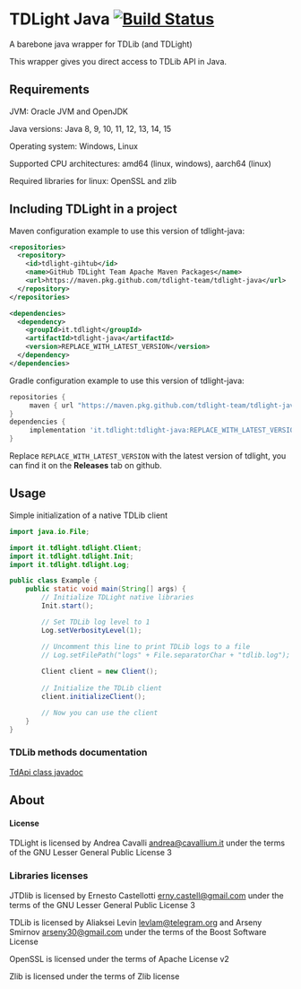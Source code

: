 TDLight Java [![Build Status](https://travis-ci.org/tdlight-team/tdlight-java.svg?branch=dev)](https://travis-ci.org/tdlight-team/tdlight-java)
====================

A barebone java wrapper for TDLib (and TDLight)

This wrapper gives you direct access to TDLib API in Java.

## Requirements
JVM: Oracle JVM and OpenJDK

Java versions: Java 8, 9, 10, 11, 12, 13, 14, 15

Operating system: Windows, Linux

Supported CPU architectures: amd64 (linux, windows), aarch64 (linux)

Required libraries for linux: OpenSSL and zlib

## Including TDLight in a project
Maven configuration example to use this version of tdlight-java:
```xml
<repositories>
  <repository>
    <id>tdlight-gihtub</id>
    <name>GitHub TDLight Team Apache Maven Packages</name>
    <url>https://maven.pkg.github.com/tdlight-team/tdlight-java</url>
  </repository>
</repositories>

<dependencies>
  <dependency>
    <groupId>it.tdlight</groupId>
    <artifactId>tdlight-java</artifactId>
    <version>REPLACE_WITH_LATEST_VERSION</version>
  </dependency>
</dependencies>
```
Gradle configuration example to use this version of tdlight-java:
```groovy
repositories {
     maven { url "https://maven.pkg.github.com/tdlight-team/tdlight-java" }
}
dependencies {
     implementation 'it.tdlight:tdlight-java:REPLACE_WITH_LATEST_VERSION'
}
```

Replace `REPLACE_WITH_LATEST_VERSION` with the latest version of tdlight, you can find it on the **Releases** tab on github.

## Usage
Simple initialization of a native TDLib client
```java
import java.io.File;

import it.tdlight.tdlight.Client;
import it.tdlight.tdlight.Init;
import it.tdlight.tdlight.Log;

public class Example {
    public static void main(String[] args) {
        // Initialize TDLight native libraries
        Init.start();

        // Set TDLib log level to 1
        Log.setVerbosityLevel(1);

        // Uncomment this line to print TDLib logs to a file
        // Log.setFilePath("logs" + File.separatorChar + "tdlib.log");
        
        Client client = new Client();
        
        // Initialize the TDLib client
        client.initializeClient();

        // Now you can use the client
    }
}
```

### TDLib methods documentation
[TdApi class javadoc](https://tdlight-team.github.io/tdlib-docs)

## About
#### License
TDLight is licensed by Andrea Cavalli <andrea@cavallium.it> under the terms of the GNU Lesser General Public License 3

### Libraries licenses

JTDlib is licensed by Ernesto Castellotti <erny.castell@gmail.com> under the terms of the GNU Lesser General Public License 3

TDLib is licensed by Aliaksei Levin <levlam@telegram.org> and Arseny Smirnov <arseny30@gmail.com> under the terms of the Boost Software License				

OpenSSL is licensed under the terms of Apache License v2

Zlib is licensed under the terms of Zlib license